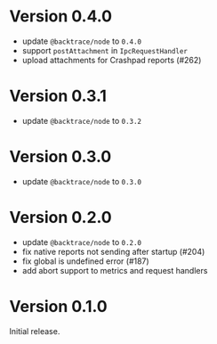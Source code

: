 # Version 0.4.0

-   update `@backtrace/node` to `0.4.0`
-   support `postAttachment` in `IpcRequestHandler`
-   upload attachments for Crashpad reports (#262)

# Version 0.3.1

-   update `@backtrace/node` to `0.3.2`

# Version 0.3.0

-   update `@backtrace/node` to `0.3.0`

# Version 0.2.0

-   update `@backtrace/node` to `0.2.0`
-   fix native reports not sending after startup (#204)
-   fix global is undefined error (#187)
-   add abort support to metrics and request handlers

# Version 0.1.0

Initial release.

